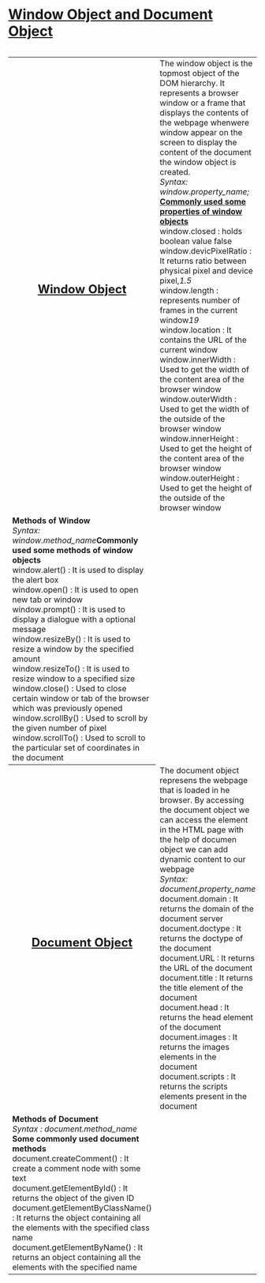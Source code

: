 <h1><a href = "https://www.geeksforgeeks.org/differences-between-document-and-window-objects/" >Window Object and Document Object</a>
</h1>
<img align = "center" src = "https://i.stack.imgur.com/TelSR.jpg" alt = "" />
<p>
<table>
<tr><th><h2 align = "center"><b><u>Window Object</u></b></h2></th>
<td>The window object is the topmost object of the DOM hierarchy. It represents a browser window or a frame that displays the contents of the webpage whenwere window appear on the screen to display the content of the document the window object is created. <br> <i>Syntax: window.property_name;</i><br><u><b>Commonly used some properties of window objects</b></u><br>window.closed : holds boolean value false<br>window.devicPixelRatio : It returns ratio between physical pixel and device pixel,<i>1.5</i><br>window.length : represents number of frames in the current window<i>19</i><br>window.location : It contains the URL of the current window<br>window.innerWidth : Used to get the width of the content area of the browser window<br>window.outerWidth : Used to get the width of the outside of the browser window<br>window.innerHeight : Used to get the height of the content area of the browser window<br>window.outerHeight : Used to get the height of the outside of the browser window<br></td></tr>
<tr><td><b>Methods of Window</b><br><i>Syntax: window.method_name</i><b>Commonly used some methods of window objects</b><br>window.alert() : It is used to display the alert box<br>window.open() : It is used to open new tab or window<br>window.prompt() : It is used to display a dialogue with a optional message<br>window.resizeBy() : It is used to resize a window by the specified amount<br>window.resizeTo() : It is used to resize window to a specified size<br>window.close() : Used to close certain window or tab of the browser which was previously opened<br>window.scrollBy() : Used to scroll by the given number of pixel<br>window.scrollTo() : Used to scroll to the particular set of coordinates in the document</td></tr>
<tr><th><h2 align = "center"><b><u>Document Object</u></b></h2></th><td>The document object represens the webpage that is loaded in he browser. By accessing the document object we can access the element in the HTML page with the help of documen object we can add dynamic content to our webpage<br><i>Syntax: document.property_name</i><br>document.domain : It returns the domain of the document server<br>document.doctype : It returns the doctype of the document<br>document.URL : It returns the URL of the document<br>document.title : It returns the title element of the document<br>document.head : It returns the head element of the document<br>document.images : It returns the images elements in the document<br>document.scripts : It returns the scripts elements present in the document<br></td></tr>
<tr><td><b>Methods of Document</b><br><i>Syntax : document.method_name</i><br><b>Some commonly used document methods</b><br>document.createComment() : It create a comment node with some text<br>document.getElementById() : It returns the object of the given ID<br>document.getElementByClassName() : It returns the object containing all the elements with the specified class name<br>document.getElementByName() : It returns an object containing all the elements with the specified name<br></td></tr> 
</table>
</p>

